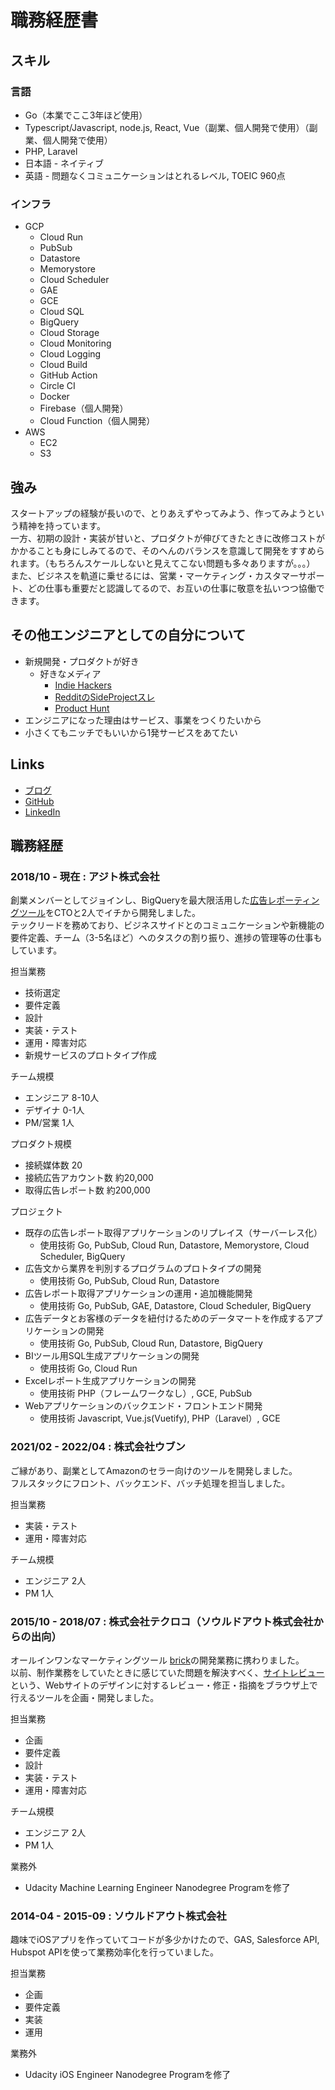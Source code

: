 # 職務経歴書

## スキル
### 言語
* Go（本業でここ3年ほど使用）
* Typescript/Javascript, node.js, React, Vue（副業、個人開発で使用）（副業、個人開発で使用）
* PHP, Laravel
* 日本語 - ネイティブ
* 英語 - 問題なくコミュニケーションはとれるレベル, TOEIC 960点

### インフラ
* GCP
  * Cloud Run
  * PubSub
  * Datastore
  * Memorystore
  * Cloud Scheduler
  * GAE
  * GCE
  * Cloud SQL
  * BigQuery
  * Cloud Storage
  * Cloud Monitoring
  * Cloud Logging
  * Cloud Build
  * GitHub Action
  * Circle CI
  * Docker
  * Firebase（個人開発）
  * Cloud Function（個人開発）
* AWS
  * EC2
  * S3

## 強み
スタートアップの経験が長いので、とりあえずやってみよう、作ってみようという精神を持っています。  
一方、初期の設計・実装が甘いと、プロダクトが伸びてきたときに改修コストがかかることも身にしみてるので、そのへんのバランスを意識して開発をすすめられます。（もちろんスケールしないと見えてこない問題も多々ありますが。。。）  
また、ビジネスを軌道に乗せるには、営業・マーケティング・カスタマーサポート、どの仕事も重要だと認識してるので、お互いの仕事に敬意を払いつつ協働できます。

## その他エンジニアとしての自分について
* 新規開発・プロダクトが好き
  * 好きなメディア
    * [Indie Hackers](https://www.indiehackers.com/)
    * [RedditのSideProjectスレ](https://www.reddit.com/r/SideProject/)
    * [Product Hunt](https://www.producthunt.com/)
* エンジニアになった理由はサービス、事業をつくりたいから
* 小さくてもニッチでもいいから1発サービスをあてたい

## Links
* [ブログ](https://www.tumblr.com/blog/nobuyoshi-shimmen)
* [GitHub](https://github.com/Generalbelly)
* [LinkedIn](https://www.linkedin.com/in/nobuyoshi-shimmen-9a8b1a94/)

## 職務経歴
### 2018/10 - 現在 : アジト株式会社
創業メンバーとしてジョインし、BigQueryを最大限活用した[広告レポーティングツール](https://www.data-be.at/)をCTOと2人でイチから開発しました。  
テックリードを務めており、ビジネスサイドとのコミュニケーションや新機能の要件定義、チーム（3-5名ほど）へのタスクの割り振り、進捗の管理等の仕事もしています。

担当業務
* 技術選定
* 要件定義
* 設計
* 実装・テスト
* 運用・障害対応
* 新規サービスのプロトタイプ作成

チーム規模
* エンジニア 8-10人
* デザイナ 0-1人
* PM/営業 1人

プロダクト規模
* 接続媒体数 20
* 接続広告アカウント数 約20,000
* 取得広告レポート数 約200,000

プロジェクト
* 既存の広告レポート取得アプリケーションのリプレイス（サーバーレス化）
  * 使用技術 Go, PubSub, Cloud Run, Datastore, Memorystore, Cloud Scheduler, BigQuery
* 広告文から業界を判別するプログラムのプロトタイプの開発
  * 使用技術 Go, PubSub, Cloud Run, Datastore
* 広告レポート取得アプリケーションの運用・追加機能開発
  * 使用技術 Go, PubSub, GAE, Datastore, Cloud Scheduler, BigQuery
* 広告データとお客様のデータを紐付けるためのデータマートを作成するアプリケーションの開発
  * 使用技術 Go, PubSub, Cloud Run, Datastore, BigQuery
* BIツール用SQL生成アプリケーションの開発
  * 使用技術 Go, Cloud Run
* Excelレポート生成アプリケーションの開発
  * 使用技術 PHP（フレームワークなし）, GCE, PubSub
* Webアプリケーションのバックエンド・フロントエンド開発
  * 使用技術 Javascript, Vue.js(Vuetify), PHP（Laravel）, GCE

### 2021/02 - 2022/04 : 株式会社ウブン
ご縁があり、副業としてAmazonのセラー向けのツールを開発しました。  
フルスタックにフロント、バックエンド、バッチ処理を担当しました。

担当業務
* 実装・テスト
* 運用・障害対応

チーム規模
* エンジニア 2人
* PM 1人

### 2015/10 - 2018/07 : 株式会社テクロコ（ソウルドアウト株式会社からの出向）
オールインワンなマーケティングツール [brick](https://www.brick.tools/)の開発業務に携わりました。  
以前、制作業務をしていたときに感じていた問題を解決すべく、[サイトレビュー](https://markezine.jp/article/detail/26719)という、Webサイトのデザインに対するレビュー・修正・指摘をブラウザ上で行えるツールを企画・開発しました。

担当業務
* 企画
* 要件定義
* 設計
* 実装・テスト
* 運用・障害対応

チーム規模
* エンジニア 2人
* PM 1人

業務外
* Udacity Machine Learning Engineer Nanodegree Programを修了

### 2014-04 - 2015-09 : ソウルドアウト株式会社
趣味でiOSアプリを作っていてコードが多少かけたので、GAS, Salesforce API, Hubspot APIを使って業務効率化を行っていました。

担当業務
* 企画
* 要件定義
* 実装
* 運用

業務外
* Udacity iOS Engineer Nanodegree Programを修了

